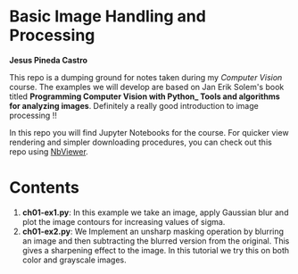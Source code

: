# Basic Image Handling and Processing

**Jesus Pineda Castro**

This repo is a dumping ground for notes taken during my *Computer Vision* course. The examples we will develop are based on Jan Erik Solem's book titled **Programming Computer Vision with Python_ Tools and algorithms for analyzing images**. Definitely a really good introduction to image processing !!

In this repo you will find Jupyter Notebooks for the course. For quicker view rendering and simpler downloading procedures, you can check out this repo using [NbViewer](http://nbviewer.jupyter.org).

# Contents

1. **ch01-ex1.py**: In this example we take an image, apply Gaussian blur and plot the image contours for increasing values of sigma.
2. **ch01-ex2.py**: We Implement an unsharp masking operation by blurring an image and then subtracting the blurred version from the original. This gives a sharpening effect to the image. In this tutorial we try this on both color and grayscale images.

